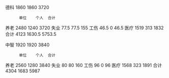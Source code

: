 德科	1860	1860	3720

		  单位    个人	合计
养老	2480	1240	3720
失业	77.5	77.5	155
工伤	46.5	0		46.5
医疗	1519	313		1832
合计	4123	1630.5	5753.5



中智	1920	1920	3840

		  单位    个人	合计
养老	2560	1280	3840
失业	80		80		160
工伤	96		0		96
医疗	1568	323		1891
合计	4304	1683	5987
